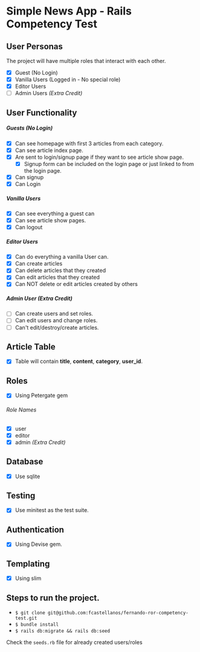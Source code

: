 # Simple News App - Rails Competency Test

## User Personas
The project will have multiple roles that interact with each other.
- [x] Guest (No Login)
- [x] Vanilla Users (Logged in - No special role)
- [x] Editor Users
- [ ] Admin Users *(Extra Credit)*

## User Functionality
##### Guests (No Login)
- [x] Can see homepage with first 3 articles from each category.
- [x] Can see article index page.
- [x] Are sent to login/signup page if they want to see article show page.
  - [x] Signup form can be included on the login page or just linked to from the login page.
- [x] Can signup
- [x] Can Login

##### Vanilla Users
- [x] Can see everything a guest can
- [x] Can see article show pages. 
- [x] Can logout

##### Editor Users
- [x] Can do everything a vanilla User can.
- [x] Can create articles
- [x] Can delete articles that they created
- [x] Can edit articles that they created
- [x] Can NOT delete or edit articles created by others

##### Admin User *(Extra Credit)*
- [ ] Can create users and set roles.
- [ ] Can edit users and change roles.
- [ ] Can't edit/destroy/create articles.

## Article Table
- [x] Table will contain **title**, **content**, **category**, **user_id**.

## Roles
- [x] Using Petergate gem
###### Role Names
- [x] user
- [x] editor
- [x] admin *(Extra Credit)*

## Database
- [x] Use sqlite

## Testing
- [x] Use minitest as the test suite. 

## Authentication
- [x] Using Devise gem.

## Templating
- [x] Using slim

## Steps to run the project.

- `$ git clone git@github.com:fcastellanos/fernando-ror-competency-test.git`
- `$ bundle install`
- `$ rails db:migrate && rails db:seed`

Check the `seeds.rb` file for already created users/roles
